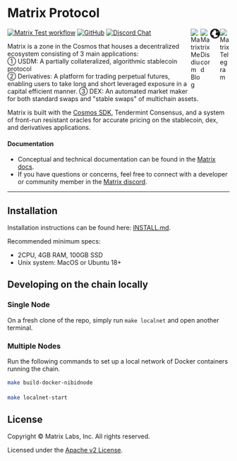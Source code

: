 # Matrix Protocol

<!--  
<p align="center">
 <img src="./matrix-logo.svg" width="300"> 
</p>
<h1 align="center">Matrix Protocol</h1>
-->

[![Matrix Test workflow][go-unit-tests-badge]][go-unit-tests-workflow]
[![GitHub](https://img.shields.io/github/license/matrix-labs/matrix.svg)](https://github.com/MatrixDao/matrix/blob/master/LICENSE.md)
[![Discord Chat](https://img.shields.io/discord/704389840614981673.svg)][matrix-discord]
[<img align="right" alt="Matrix Telegram" width="22px" src="https://cdn.jsdelivr.net/npm/simple-icons@3.13.0/icons/telegram.svg" />][Telegram]
[<img align="right" alt="Personal Website" width="22px" src="https://raw.githubusercontent.com/iconic/open-iconic/master/svg/globe.svg" />][matrix-website]
[<img align="right" alt="Matrix Discord" width="22px" src="https://cdn.jsdelivr.net/npm/simple-icons@v3/icons/discord.svg" />][matrix-discord]
[<img align="right" alt="Matrix Medium Blog" width="22px" src="https://cdn.jsdelivr.net/npm/simple-icons@3.13.0/icons/medium.svg" />][Medium]

Matrix is a zone in the Cosmos that houses a decentralized ecosystem  consisting of  3 main applications:  
① USDM: A partially collateralized, algorithmic stablecoin protocol  
② Derivatives: A platform for trading perpetual futures, enabling users to take long and short leveraged exposure in a capital efficient manner.
③ DEX: An automated market maker for both standard swaps and "stable swaps" of multichain assets.  

Matrix is built with the [Cosmos SDK][cosmos-sdk-repo], Tendermint Consensus, and a system of front-run resistant oracles for accurate pricing on the stablecoin, dex, and derivatives applications.

#### Documentation

- Conceptual and technical documentation can be found in the [Matrix docs](https://docs.matrix.io).
- If you have questions or concerns, feel free to connect with a developer or community member in the [Matrix discord][matrix-discord].

[Medium]: example.com
[Telegram]: example.com
[matrix-website]: https://github.com/MatrixDao
[cosmos-sdk-repo]: https://github.com/cosmos/cosmos-sdk
[go-unit-tests-badge]: https://github.com/MatrixDao/matrix/actions/workflows/go.yml/badge.svg
[go-unit-tests-workflow]: https://github.com/MatrixDao/matrix/actions/workflows/go.yml
[matrix-twitter]: https://twitter.com/matrix_platform
[matrix-discord]: https://discord.com/invite/pgArXgAxDD
  
<!--
[![Twitter Follow](https://img.shields.io/twitter/follow/matrix_platform.svg?label=Follow&style=social)][matrix-twitter]
[![version](https://img.shields.io/github/tag/matrix-labs/matrix.svg)](https://github.com/matrixdao/matrix/releases/latest)
[![Go Report Card](https://goreportcard.com/badge/github.com/matrixdao/matrix)](https://goreportcard.com/report/github.com/matrixdao/matrix) 
[![API Reference](https://godoc.org/github.com/MatrixDao/matrix?status.svg)](https://godoc.org/github.com/MatrixDao/matrix)
-->

----

## Installation

Installation instructions can be found here: [INSTALL.md](./INSTALL.md).

Recommended minimum specs:

- 2CPU, 4GB RAM, 100GB SSD
- Unix system: MacOS or Ubuntu 18+

## Developing on the chain locally

### Single Node

On a fresh clone of the repo, simply run `make localnet` and open another terminal.  

### Multiple Nodes

Run the following commands to set up a local network of Docker containers running the chain.

```sh
make build-docker-nibidnode

make localnet-start
```

## License

Copyright © Matrix Labs, Inc. All rights reserved.

Licensed under the [Apache v2 License](LICENSE.md).
